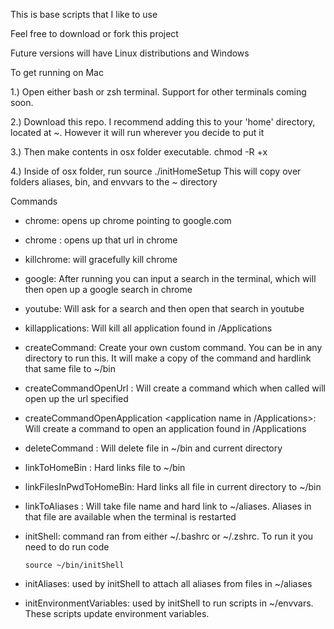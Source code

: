 This is base scripts that I like to use

Feel free to download or fork this project

Future versions will have Linux distributions and Windows

To get running on Mac

1.) Open either bash or zsh terminal. Support for other terminals coming soon. 

2.) Download this repo. I recommend adding this to your 'home' directory, located at ~. However it will run wherever you decide to put it

3.) Then make contents in osx folder executable. chmod -R +x <path to osx>

4.) Inside of osx folder, run source ./initHomeSetup
This will copy over folders aliases, bin, and envvars to the ~ directory

Commands

* chrome: opens up chrome pointing to google.com
* chrome <url>: opens up that url in chrome 
* killchrome: will gracefully kill chrome
* google: After running you can input a search in the terminal, which will then open up a google search in chrome
* youtube: Will ask for a search and then open that search in youtube
* killapplications: Will kill all application found in /Applications
* createCommand: Create your own custom command. You can be in any directory to run this. It will make a copy of the command and hardlink that same file to ~/bin  
* createCommandOpenUrl <command name> <url>: Will create a command which when called will open up the url specified
* createCommandOpenApplication <command name> <application name in /Applications>: Will create a command to open an application found in /Applications  
* deleteCommand <command name>: Will delete file in ~/bin and current directory  
* linkToHomeBin <file name>: Hard links file to ~/bin
* linkFilesInPwdToHomeBin: Hard links all file in current directory to ~/bin
* linkToAliases <file name>: Will take file name and hard link to ~/aliases. Aliases in that file are available when the terminal is restarted
* initShell: command ran from either ~/.bashrc or ~/.zshrc. To run it you need to do run code 
  
  ```source ~/bin/initShell```   
* initAliases: used by initShell to attach all aliases from files in ~/aliases
* initEnvironmentVariables: used by initShell to run scripts in ~/envvars. These scripts update environment variables. 
